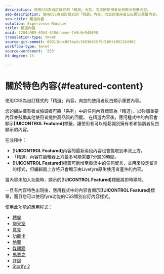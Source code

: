 ```yaml
---
description: 使用CSS為自訂樣式的「精選」內容，向您的使用者反白顯示重要內容。
seo-description: 使用CSS為自訂樣式的「精選」內容，向您的使用者反白顯示重要內容。
seo-title: 精選內容
solution: Experience Manager
title: 精選內容
uuid: 2204a989-69b3-440d-beae-7e9c6e9d5698
translation-type: tm+mt
source-git-commit: 09011bac06f4a1c39836455f9d16654952184962
workflow-type: tm+mt
source-wordcount: '233'
ht-degree: 1%

---
```



# 關於特色內容{#featured-content}

使用CSS為自訂樣式的「精選」內容，向您的使用者反白顯示重要內容。

您的網站擁有者或協調者可將「系列」中的任何內容標籤為「精選」，以強調重要內容並鼓勵其他使用者提供高品質的回覆。 在精選內容後，應用程式中的內容會顯示&#x200B;**[!UICONTROL Featured]**&#x200B;標籤，讓使用者可以輕鬆識別擁有者和協調者反白顯示的內容。

在注釋中：

* **[!UICONTROL Featured]**&#x200B;內容的最新兩段內容也會提取到串流上方。
* 「精選」內容在編輯器上方最多可能需要7分鐘的時間。
* **[!UICONTROL Featured]**&#x200B;標籤可新增至串流中的任何留言，並用來設定留言的樣式，但編輯器上方將只會顯示由Livefyre原生使用者產生的內容。

當內容未加入功能時，顯示的&#x200B;**[!UICONTROL Featured]**&#x200B;標籤將即時移除。

一旦有內容特色出現後，應用程式中的內容會顯示&#x200B;**[!UICONTROL Featured]**&#x200B;標章，而且您可以使用fyre功能的CSS類別自訂內容樣式。

使用此功能的應用程式：

* [轉盤](/help/using/c-about-apps/c-carousel-app/c-carousel-app.md#c_carousel_app)
* [聊天室](/help/using/c-about-apps/c-chat-app/c-chat-app.md#c_chat_app)
* [意見](/help/using/c-about-apps/c-comments/c-comments.md)
* [功能卡](/help/using/c-about-apps/c-feature-card-app/c-feature-card-app.md#c_feature_card_app)
* [地圖](/help/using/c-about-apps/c-map-app/c-map-app.md#c_map_app)
* [媒體牆](/help/using/c-about-apps/c-media-wall-app/c-media-wall-app.md#c_media_wall_app)
* [馬賽克](/help/using/c-about-apps/c-mosaic-app/c-mosaic-app.md#c_mosaic_app)
* [評論](/help/using/c-about-apps/c-reviews-app/c-reviews-app.md#c_reviews_app)
* [Storify 2](/help/using/c-about-apps/c-storify2/c-storify2.md#c_storify2)

